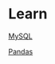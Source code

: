 # Learn
[MySQL](https://github.com/ssssihoon/Learning/blob/main/MySQL/MySQL.md)


[Pandas](https://github.com/ssssihoon/Learning/blob/main/Pandas/Pandas.md)
